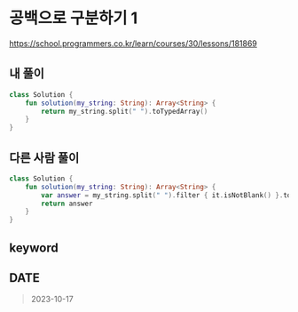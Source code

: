 # 공백으로 구분하기 1

https://school.programmers.co.kr/learn/courses/30/lessons/181869

## 내 풀이

```kt
class Solution {
    fun solution(my_string: String): Array<String> {
        return my_string.split(" ").toTypedArray()
    }
}
```

## 다른 사람 풀이

```kt
class Solution {
    fun solution(my_string: String): Array<String> {
        var answer = my_string.split(" ").filter { it.isNotBlank() }.toTypedArray()
        return answer
    }
}
```

## keyword

## DATE

> 2023-10-17
